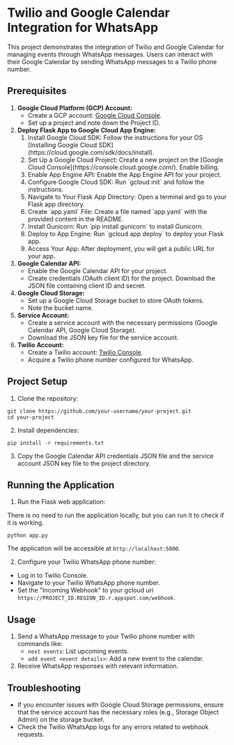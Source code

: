 <!DOCTYPE html>
<html lang="en">

<h1>Twilio and Google Calendar Integration for WhatsApp</h1>

<p>This project demonstrates the integration of Twilio and Google Calendar for managing events through WhatsApp messages. Users can interact with their Google Calendar by sending WhatsApp messages to a Twilio phone number.</p>

<h2>Prerequisites</h2>

<ol>
  <li>
    <strong>Google Cloud Platform (GCP) Account:</strong>
    <ul>
      <li>Create a GCP account: <a href="https://console.cloud.google.com/">Google Cloud Console</a>.</li>
      <li>Set up a project and note down the Project ID.</li>
    </ul>
  </li>
  <!-- Additional Information -->
  <li>
    <strong>Deploy Flask App to Google Cloud App Engine:</strong>
    <ol>
      <li>Install Google Cloud SDK: Follow the instructions for your OS [Installing Google Cloud SDK](https://cloud.google.com/sdk/docs/install).</li>
      <li>Set Up a Google Cloud Project: Create a new project on the [Google Cloud Console](https://console.cloud.google.com/). Enable billing.</li>
      <li>Enable App Engine API: Enable the App Engine API for your project.</li>
      <li>Configure Google Cloud SDK: Run `gcloud init` and follow the instructions.</li>
      <li>Navigate to Your Flask App Directory: Open a terminal and go to your Flask app directory.</li>
      <li>Create `app.yaml` File: Create a file named `app.yaml` with the provided content in the README.</li>
      <li>Install Gunicorn: Run `pip install gunicorn` to install Gunicorn.</li>
      <li>Deploy to App Engine: Run `gcloud app deploy` to deploy your Flask app.</li>
      <li>Access Your App: After deployment, you will get a public URL for your app.</li>
    </ol>
  </li>
  <!-- End of Additional Information -->
  <li>
    <strong>Google Calendar API:</strong>
    <ul>
      <li>Enable the Google Calendar API for your project.</li>
      <li>Create credentials (OAuth client ID) for the project. Download the JSON file containing client ID and secret.</li>
    </ul>
  </li>
  <li>
    <strong>Google Cloud Storage:</strong>
    <ul>
      <li>Set up a Google Cloud Storage bucket to store OAuth tokens.</li>
      <li>Note the bucket name.</li>
    </ul>
  </li>
  <li>
    <strong>Service Account:</strong>
    <ul>
      <li>Create a service account with the necessary permissions (Google Calendar API, Google Cloud Storage).</li>
      <li>Download the JSON key file for the service account.</li>
    </ul>
  </li>
  <li>
    <strong>Twilio Account:</strong>
    <ul>
      <li>Create a Twilio account: <a href="https://www.twilio.com/console">Twilio Console</a>.</li>
      <li>Acquire a Twilio phone number configured for WhatsApp.</li>
    </ul>
  </li>
</ol>

<h2>Project Setup</h2>

<ol>
  <li>Clone the repository:</li>
</ol>

<pre><code>git clone https://github.com/your-username/your-project.git
cd your-project
</code></pre>

<ol start="2">
  <li>Install dependencies:</li>
</ol>

<pre><code>pip install -r requirements.txt
</code></pre>

<ol start="3">
  <li>Copy the Google Calendar API credentials JSON file and the service account JSON key file to the project directory.</li>
</ol>

<h2>Running the Application</h2>

<ol>
  <li>Run the Flask web application:</li>
</ol>

<p>There is no need to run the application locally, but you can run it to check if it is working.</p>

<pre><code>python app.py
</code></pre>

<p>The application will be accessible at <code>http://localhost:5000</code>.</p>

<ol start="2">
  <li>Configure your Twilio WhatsApp phone number:</li>
</ol>

<ul>
  <li>Log in to Twilio Console.</li>
  <li>Navigate to your Twilio WhatsApp phone number.</li>
  <li>Set the "Incoming Webhook" to your gcloud uri <code>https://PROJECT_ID.REGION_ID.r.appspot.com/webhook</code>.</li>
</ul>

<h2>Usage</h2>

<ol>
  <li>Send a WhatsApp message to your Twilio phone number with commands like:
    <ul>
      <li><code>next events</code>: List upcoming events.</li>
      <li><code>add event &lt;event details&gt;</code>: Add a new event to the calendar.</li>
    </ul>
  </li>
  <li>Receive WhatsApp responses with relevant information.</li>
</ol>

<h2>Troubleshooting</h2>

<ul>
  <li>If you encounter issues with Google Cloud Storage permissions, ensure that the service account has the necessary roles (e.g., Storage Object Admin) on the storage bucket.</li>
  <li>Check the Twilio WhatsApp logs for any errors related to webhook requests.</li>
</ul>
</html>

